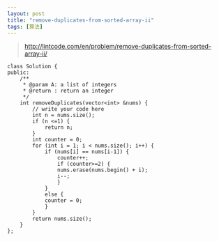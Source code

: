 ```yaml
---
layout: post
title: "remove-duplicates-from-sorted-array-ii"
tags: [算法]
---
```


> http://lintcode.com/en/problem/remove-duplicates-from-sorted-array-ii/	
	
	class Solution {
	public:
	    /**
	     * @param A: a list of integers
	     * @return : return an integer
	     */
	    int removeDuplicates(vector<int> &nums) {
	        // write your code here
	        int n = nums.size();
	        if (n <=1) {
	            return n;
	        }
	        int counter = 0;
	        for (int i = 1; i < nums.size(); i++) {
	            if (nums[i] == nums[i-1]) {
	                counter++;
	                if (counter>=2) {
	                nums.erase(nums.begin() + i);
	                i--;
	                }
	            }
	            else {
	            counter = 0;
	            }
	        }
	        return nums.size();
	    }
	};

